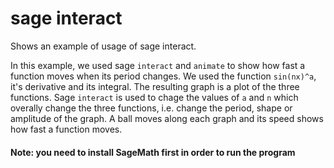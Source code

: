 # sage interact
Shows an example of usage of sage interact.

In this example, we used sage `interact` and `animate` to show how fast a function moves when its period changes. We used the function `sin(nx)^a`, it's derivative and its integral. 
The resulting graph is a plot of the three functions. Sage `interact` is used to chage the values of `a` and `n` which overally change the three functions, i.e. change the period, shape or amplitude of the graph. A ball moves along each graph and its speed shows how fast a function moves.


#### Note: you need to install SageMath first in order to run the program
